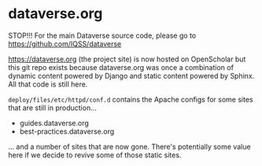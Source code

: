 dataverse.org
=============

STOP!!! For the main Dataverse source code, please go to https://github.com/IQSS/dataverse

https://dataverse.org (the project site) is now hosted on OpenScholar but this git repo exists because dataverse.org was once a combination of dynamic content powered by Django and static content powered by Sphinx. All that code is still here.

`deploy/files/etc/httpd/conf.d` contains the Apache configs for some sites that are still in production...

- guides.dataverse.org
- best-practices.dataverse.org

... and a number of sites that are now gone. There's potentially some value here if we decide to revive some of those static sites.
